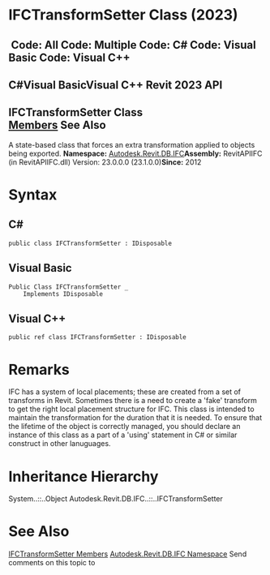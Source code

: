 # IFCTransformSetter Class (2023)

﻿
 Code: All Code: Multiple Code: C# Code: Visual Basic Code: Visual C++   
---  
C#Visual BasicVisual C++
Revit 2023 API  
---  
IFCTransformSetter Class  
[Members](b0df91b3-d049-1988-7023-bd3121923fc6.md "IFCTransformSetter Members") See Also  
---  
A state-based class that forces an extra transformation applied to objects being exported. 
**Namespace:** [Autodesk.Revit.DB.IFC](b823fafb-1ba1-896b-4097-142c2817ce74.md "Autodesk.Revit.DB.IFC Namespace")**Assembly:** RevitAPIIFC (in RevitAPIIFC.dll) Version: 23.0.0.0 (23.1.0.0)**Since:** 2012 
# Syntax
C#  
---  
```text
public class IFCTransformSetter : IDisposable
```
  
Visual Basic  
---  
```text
Public Class IFCTransformSetter _
	Implements IDisposable
```
  
Visual C++  
---  
```text
public ref class IFCTransformSetter : IDisposable
```
  
# Remarks
IFC has a system of local placements; these are created from a set of transforms in Revit. Sometimes there is a need to create a 'fake' transform to get the right local placement structure for IFC. This class is intended to maintain the transformation for the duration that it is needed. To ensure that the lifetime of the object is correctly managed, you should declare an instance of this class as a part of a 'using' statement in C# or similar construct in other lanuguages. 
# Inheritance Hierarchy
System..::..Object Autodesk.Revit.DB.IFC..::..IFCTransformSetter
# See Also
[IFCTransformSetter Members](b0df91b3-d049-1988-7023-bd3121923fc6.md "IFCTransformSetter Members")
[Autodesk.Revit.DB.IFC Namespace](b823fafb-1ba1-896b-4097-142c2817ce74.md "Autodesk.Revit.DB.IFC Namespace")
Send comments on this topic to 